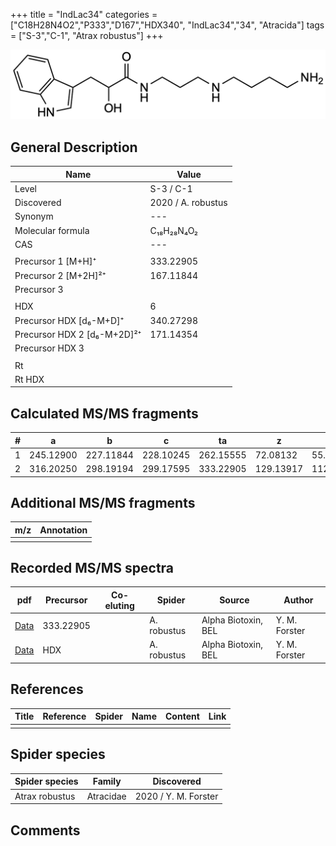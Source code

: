 +++
title = "IndLac34"
categories = ["C18H28N4O2","P333","D167","HDX340",
"IndLac34","34",
"Atracida"]
tags = ["S-3","C-1",
"Atrax robustus"]
+++

![](/img/IndLac34.png)

## General Description

| Name                       | Value              |
|----------------------------|--------------------|
| Level                      | S-3 / C-1          |
| Discovered                 | 2020 / A. robustus |
| Synonym                    | ---                |
| Molecular formula          | C₁₈H₂₈N₄O₂                   |
| CAS                        | ---                |
|                            |                    |
| Precursor 1 [M+H]⁺         | 333.22905                    |
| Precursor 2 [M+2H]²⁺       | 167.11844                   |
| Precursor 3                |                    |
|                            |                    |
| HDX                        | 6                   |
| Precursor HDX   [d₆-M+D]⁺   | 340.27298                   |
| Precursor HDX 2 [d₆-M+2D]²⁺ | 171.14354                   |
| Precursor HDX 3            |                    |
|                            |                    |
| Rt                         |                    |
| Rt HDX                     |                    |

## Calculated MS/MS fragments

| # | a         | b         | c         | ta        | z         | y         | tz        |
|---|-----------|-----------|-----------|-----------|-----------|-----------|-----------|
| 1 | 245.12900 | 227.11844 | 228.10245 | 262.15555 | 72.08132 | 55.05477 | 89.10787 |
| 2 | 316.20250 | 298.19194 | 299.17595 | 333.22905 | 129.13917 | 112.11262 | 146.16572 |

## Additional MS/MS fragments

| m/z | Annotation |
|-----|------------|
|     |            |

## Recorded MS/MS spectra

| pdf                                             | Precursor | Co-eluting | Spider      | Source                       | Author        |
|-------------------------------------------------|-----------|------------|-------------|------------------------------|---------------|
| [Data](/pdf/A-robustus/333_IndLac34_Ar.pdf)   | 333.22905  |            | A. robustus | Alpha Biotoxin, BEL  | Y. M. Forster |
| [Data](/pdf/A-robustus/333_IndLac34_Ar_HDX.pdf)   | HDX  |            | A. robustus | Alpha Biotoxin, BEL  | Y. M. Forster |

## References

| Title | Reference | Spider | Name | Content | Link |
|-------|-----------|--------|------|---------|------|
|       |           |        |      |         |      |

## Spider species

| Spider species     | Family     | Discovered           |
|--------------------|------------|----------------------|
| Atrax robustus     | Atracidae  | 2020 / Y. M. Forster |

## Comments